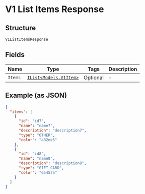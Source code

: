 
# V1 List Items Response

## Structure

`V1ListItemsResponse`

## Fields

| Name | Type | Tags | Description |
|  --- | --- | --- | --- |
| `Items` | [`IList<Models.V1Item>`](/doc/models/v1-item.md) | Optional | - |

## Example (as JSON)

```json
{
  "items": [
    {
      "id": "id7",
      "name": "name7",
      "description": "description7",
      "type": "OTHER",
      "color": "a82ee5"
    },
    {
      "id": "id8",
      "name": "name8",
      "description": "description8",
      "type": "GIFT_CARD",
      "color": "e5457a"
    }
  ]
}
```

